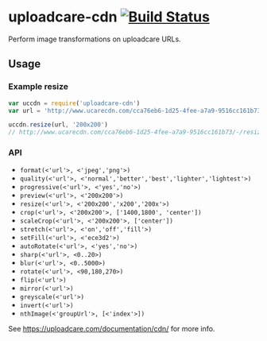 # uploadcare-cdn [![Build Status](https://travis-ci.org/alanshaw/uploadcare-cdn.svg)](https://travis-ci.org/alanshaw/uploadcare-cdn)

Perform image transformations on uploadcare URLs.

## Usage

### Example resize

```js
var uccdn = require('uploadcare-cdn')
var url = 'http://www.ucarecdn.com/cca76eb6-1d25-4fee-a7a9-9516cc161b73/foo.jpg'

uccdn.resize(url, '200x200')
// http://www.ucarecdn.com/cca76eb6-1d25-4fee-a7a9-9516cc161b73/-/resize/200x200/foo.jpg
```

### API

* `format(<'url'>, <'jpeg','png'>)`
* `quality(<'url'>, <'normal','better','best','lighter','lightest'>)`
* `progressive(<'url'>, <'yes','no'>)`
* `preview(<'url'>, <'200x200'>)`
* `resize(<'url'>, <'200x200','x200','200x'>)`
* `crop(<'url'>, <'200x200'>, ['1400,1800', 'center'])`
* `scaleCrop(<'url'>, <'200x200'>, ['center'])`
* `stretch(<'url'>, <'on','off','fill'>)`
* `setFill(<'url'>, <'ece3d2'>)`
* `autoRotate(<'url'>, <'yes','no'>)`
* `sharp(<'url'>, <0..20>)`
* `blur(<'url'>, <0..5000>)`
* `rotate(<'url'>, <90,180,270>)`
* `flip(<'url'>)`
* `mirror(<'url'>)`
* `greyscale(<'url'>)`
* `invert(<'url'>)`
* `nthImage(<'groupUrl'>, [<'index'>])`

See https://uploadcare.com/documentation/cdn/ for more info.